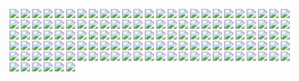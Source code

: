 [![](saber.png)](https://github.com/ivop/rc-archive/raw/master/S/saber.xex)
[![](SaddleUp.png)](https://github.com/ivop/rc-archive/raw/master/S/SaddleUp.xex)
[![](sakuras2b.png)](https://github.com/ivop/rc-archive/raw/master/S/sakuras2b.xex)
[![](Samus-02.png)](https://github.com/ivop/rc-archive/raw/master/S/Samus-02.xex)
[![](SandDragon.png)](https://github.com/ivop/rc-archive/raw/master/S/SandDragon.xex)
[![](SaraConner.png)](https://github.com/ivop/rc-archive/raw/master/S/SaraConner.xex)
[![](Sarah-Connor-.png)](https://github.com/ivop/rc-archive/raw/master/S/Sarah-Connor-.xex)
[![](Sarah-Shahi.png)](https://github.com/ivop/rc-archive/raw/master/S/Sarah-Shahi.xex)
[![](Savage.png)](https://github.com/ivop/rc-archive/raw/master/S/Savage.xex)
[![](SavannaNTSC.png)](https://github.com/ivop/rc-archive/raw/master/S/SavannaNTSC.xex)
[![](scarlette.png)](https://github.com/ivop/rc-archive/raw/master/S/scarlette.xex)
[![](SciFiCity.png)](https://github.com/ivop/rc-archive/raw/master/S/SciFiCity.xex)
[![](Sealife.png)](https://github.com/ivop/rc-archive/raw/master/S/Sealife.xex)
[![](SeasideSunset.png)](https://github.com/ivop/rc-archive/raw/master/S/SeasideSunset.xex)
[![](Seastalker.png)](https://github.com/ivop/rc-archive/raw/master/S/Seastalker.xex)
[![](SecretCroatia.png)](https://github.com/ivop/rc-archive/raw/master/S/SecretCroatia.xex)
[![](SEGA.png)](https://github.com/ivop/rc-archive/raw/master/S/SEGA.xex)
[![](SelloutSanta.png)](https://github.com/ivop/rc-archive/raw/master/S/SelloutSanta.xex)
[![](Semjase-UFO.png)](https://github.com/ivop/rc-archive/raw/master/S/Semjase-UFO.xex)
[![](Seoul.png)](https://github.com/ivop/rc-archive/raw/master/S/Seoul.xex)
[![](SerengetiEvening.png)](https://github.com/ivop/rc-archive/raw/master/S/SerengetiEvening.xex)
[![](sevensinshousesm1_06_FIXED_Centered.png)](https://github.com/ivop/rc-archive/raw/master/S/sevensinshousesm1_06_FIXED_Centered.xex)
[![](SF2-ChunLi-01.png)](https://github.com/ivop/rc-archive/raw/master/S/SF2-ChunLi-01.xex)
[![](SF2-Ryu-vs-Guile.png)](https://github.com/ivop/rc-archive/raw/master/S/SF2-Ryu-vs-Guile.xex)
[![](SF2-SNES.png)](https://github.com/ivop/rc-archive/raw/master/S/SF2-SNES.xex)
[![](SG-1Prometheus.png)](https://github.com/ivop/rc-archive/raw/master/S/SG-1Prometheus.xex)
[![](ShadowsOfTwilight.png)](https://github.com/ivop/rc-archive/raw/master/S/ShadowsOfTwilight.xex)
[![](ShelbyCobraNTSC.png)](https://github.com/ivop/rc-archive/raw/master/S/ShelbyCobraNTSC.xex)
[![](ShelbyCobraPAL.png)](https://github.com/ivop/rc-archive/raw/master/S/ShelbyCobraPAL.xex)
[![](ShermanTanks3.png)](https://github.com/ivop/rc-archive/raw/master/S/ShermanTanks3.xex)
[![](ShermanTanksD.png)](https://github.com/ivop/rc-archive/raw/master/S/ShermanTanksD.xex)
[![](Sierra.png)](https://github.com/ivop/rc-archive/raw/master/S/Sierra.xex)
[![](SignalGasNTSC.png)](https://github.com/ivop/rc-archive/raw/master/S/SignalGasNTSC.xex)
[![](SignalGas.png)](https://github.com/ivop/rc-archive/raw/master/S/SignalGas.xex)
[![](Silence.png)](https://github.com/ivop/rc-archive/raw/master/S/Silence.xex)
[![](Silent%20Service%20(Title).png)](https://github.com/ivop/rc-archive/raw/master/S/Silent%20Service%20(Title).xex)
[![](simpsonscouchsmincomplete9.png)](https://github.com/ivop/rc-archive/raw/master/S/simpsonscouchsmincomplete9.xex)
[![](SI.png)](https://github.com/ivop/rc-archive/raw/master/S/SI.xex)
[![](SkyrimMoondragonsm1_01_FIXED_CENTERED.png)](https://github.com/ivop/rc-archive/raw/master/S/SkyrimMoondragonsm1_01_FIXED_CENTERED.xex)
[![](SLSlaunchpad.png)](https://github.com/ivop/rc-archive/raw/master/S/SLSlaunchpad.xex)
[![](SLSRocket.png)](https://github.com/ivop/rc-archive/raw/master/S/SLSRocket.xex)
[![](SmallTemple.png)](https://github.com/ivop/rc-archive/raw/master/S/SmallTemple.xex)
[![](SMario-64-2.png)](https://github.com/ivop/rc-archive/raw/master/S/SMario-64-2.xex)
[![](SmokeyMountians.png)](https://github.com/ivop/rc-archive/raw/master/S/SmokeyMountians.xex)
[![](Smokey_n_Bandit.png)](https://github.com/ivop/rc-archive/raw/master/S/Smokey_n_Bandit.xex)
[![](SMW-00.png)](https://github.com/ivop/rc-archive/raw/master/S/SMW-00.xex)
[![](SMW-07.png)](https://github.com/ivop/rc-archive/raw/master/S/SMW-07.xex)
[![](SMWorld-01.png)](https://github.com/ivop/rc-archive/raw/master/S/SMWorld-01.xex)
[![](SMWorld-02.png)](https://github.com/ivop/rc-archive/raw/master/S/SMWorld-02.xex)
[![](SMWorld-03.png)](https://github.com/ivop/rc-archive/raw/master/S/SMWorld-03.xex)
[![](SMWorld-04.png)](https://github.com/ivop/rc-archive/raw/master/S/SMWorld-04.xex)
[![](SMWorld-06.png)](https://github.com/ivop/rc-archive/raw/master/S/SMWorld-06.xex)
[![](Snoball.png)](https://github.com/ivop/rc-archive/raw/master/S/Snoball.xex)
[![](SnowCrash_BattleOfHoth.png)](https://github.com/ivop/rc-archive/raw/master/S/SnowCrash_BattleOfHoth.xex)
[![](Soaring.png)](https://github.com/ivop/rc-archive/raw/master/S/Soaring.xex)
[![](solar01.png)](https://github.com/ivop/rc-archive/raw/master/S/solar01.xex)
[![](Sonic-01B.png)](https://github.com/ivop/rc-archive/raw/master/S/Sonic-01B.xex)
[![](Sonic-02B.png)](https://github.com/ivop/rc-archive/raw/master/S/Sonic-02B.xex)
[![](Sonic-03D.png)](https://github.com/ivop/rc-archive/raw/master/S/Sonic-03D.xex)
[![](Sonic-08Z.png)](https://github.com/ivop/rc-archive/raw/master/S/Sonic-08Z.xex)
[![](Sonic1.png)](https://github.com/ivop/rc-archive/raw/master/S/Sonic1.xex)
[![](Sonic2.png)](https://github.com/ivop/rc-archive/raw/master/S/Sonic2.xex)
[![](Sonic3.png)](https://github.com/ivop/rc-archive/raw/master/S/Sonic3.xex)
[![](SophiaLoren.png)](https://github.com/ivop/rc-archive/raw/master/S/SophiaLoren.xex)
[![](SpaceAce--Fanart.png)](https://github.com/ivop/rc-archive/raw/master/S/SpaceAce--Fanart.xex)
[![](SpaceFighter.png)](https://github.com/ivop/rc-archive/raw/master/S/SpaceFighter.xex)
[![](SpaceFunk.png)](https://github.com/ivop/rc-archive/raw/master/S/SpaceFunk.xex)
[![](SpaceInvaders.png)](https://github.com/ivop/rc-archive/raw/master/S/SpaceInvaders.xex)
[![](SpaceLaunchSystem.png)](https://github.com/ivop/rc-archive/raw/master/S/SpaceLaunchSystem.xex)
[![](SpaceRangerV7.png)](https://github.com/ivop/rc-archive/raw/master/S/SpaceRangerV7.xex)
[![](SpaceStation.png)](https://github.com/ivop/rc-archive/raw/master/S/SpaceStation.xex)
[![](Space-X_Starman.png)](https://github.com/ivop/rc-archive/raw/master/S/Space-X_Starman.xex)
[![](Spartan.png)](https://github.com/ivop/rc-archive/raw/master/S/Spartan.xex)
[![](Spectrum512.png)](https://github.com/ivop/rc-archive/raw/master/S/Spectrum512.xex)
[![](SpectrumBee1.png)](https://github.com/ivop/rc-archive/raw/master/S/SpectrumBee1.xex)
[![](SpectrumLaserBee.png)](https://github.com/ivop/rc-archive/raw/master/S/SpectrumLaserBee.xex)
[![](SpectrumShades.png)](https://github.com/ivop/rc-archive/raw/master/S/SpectrumShades.xex)
[![](SphinxPyramid.png)](https://github.com/ivop/rc-archive/raw/master/S/SphinxPyramid.xex)
[![](spidermantornsmincomplete4.png)](https://github.com/ivop/rc-archive/raw/master/S/spidermantornsmincomplete4.xex)
[![](Spidey1smincomplete16.png)](https://github.com/ivop/rc-archive/raw/master/S/Spidey1smincomplete16.xex)
[![](spideystatue1croppedsmincomplete9.png)](https://github.com/ivop/rc-archive/raw/master/S/spideystatue1croppedsmincomplete9.xex)
[![](Splinter5.png)](https://github.com/ivop/rc-archive/raw/master/S/Splinter5.xex)
[![](SpockLLAP.png)](https://github.com/ivop/rc-archive/raw/master/S/SpockLLAP.xex)
[![](SpringLoaded!.png)](https://github.com/ivop/rc-archive/raw/master/S/SpringLoaded!.xex)
[![](Stagecoach.png)](https://github.com/ivop/rc-archive/raw/master/S/Stagecoach.xex)
[![](stanley.png)](https://github.com/ivop/rc-archive/raw/master/S/stanley.xex)
[![](StarmanTesla.png)](https://github.com/ivop/rc-archive/raw/master/S/StarmanTesla.xex)
[![](StarRaiders.png)](https://github.com/ivop/rc-archive/raw/master/S/StarRaiders.xex)
[![](Startreader.png)](https://github.com/ivop/rc-archive/raw/master/S/Startreader.xex)
[![](StarTrek-02.png)](https://github.com/ivop/rc-archive/raw/master/S/StarTrek-02.xex)
[![](StarWars3D4.png)](https://github.com/ivop/rc-archive/raw/master/S/StarWars3D4.xex)
[![](st_croix_138M.png)](https://github.com/ivop/rc-archive/raw/master/S/st_croix_138M.xex)
[![](Steamer.png)](https://github.com/ivop/rc-archive/raw/master/S/Steamer.xex)
[![](SteamHawkDown.png)](https://github.com/ivop/rc-archive/raw/master/S/SteamHawkDown.xex)
[![](SteamPunkAstronauts.png)](https://github.com/ivop/rc-archive/raw/master/S/SteamPunkAstronauts.xex)
[![](SteampunkDalek.png)](https://github.com/ivop/rc-archive/raw/master/S/SteampunkDalek.xex)
[![](SteamPunkDirigible.png)](https://github.com/ivop/rc-archive/raw/master/S/SteamPunkDirigible.xex)
[![](SteamPunkGirl.png)](https://github.com/ivop/rc-archive/raw/master/S/SteamPunkGirl.xex)
[![](SteamPunkoids.png)](https://github.com/ivop/rc-archive/raw/master/S/SteamPunkoids.xex)
[![](SteamPunkSpritebot.png)](https://github.com/ivop/rc-archive/raw/master/S/SteamPunkSpritebot.xex)
[![](SteampunkWatch.png)](https://github.com/ivop/rc-archive/raw/master/S/SteampunkWatch.xex)
[![](SteamTrain226.png)](https://github.com/ivop/rc-archive/raw/master/S/SteamTrain226.xex)
[![](STE_Galileo7.png)](https://github.com/ivop/rc-archive/raw/master/S/STE_Galileo7.xex)
[![](StepPyramid.png)](https://github.com/ivop/rc-archive/raw/master/S/StepPyramid.xex)
[![](Stingray-12.226nd-PAL.png)](https://github.com/ivop/rc-archive/raw/master/S/Stingray-12.226nd-PAL.xex)
[![](Stingray-PAL.png)](https://github.com/ivop/rc-archive/raw/master/S/Stingray-PAL.xex)
[![](StoneBridgeNTSC.png)](https://github.com/ivop/rc-archive/raw/master/S/StoneBridgeNTSC.xex)
[![](StoneBridgePAL.png)](https://github.com/ivop/rc-archive/raw/master/S/StoneBridgePAL.xex)
[![](ST-Raisins--.png)](https://github.com/ivop/rc-archive/raw/master/S/ST-Raisins--.xex)
[![](Stranded_Imperial.png)](https://github.com/ivop/rc-archive/raw/master/S/Stranded_Imperial.xex)
[![](ST-Worm--.png)](https://github.com/ivop/rc-archive/raw/master/S/ST-Worm--.xex)
[![](SummerCottage.png)](https://github.com/ivop/rc-archive/raw/master/S/SummerCottage.xex)
[![](SummerPalaceRuvageXIVOrion4a65.png)](https://github.com/ivop/rc-archive/raw/master/S/SummerPalaceRuvageXIVOrion4a65.xex)
[![](SummersEve.png)](https://github.com/ivop/rc-archive/raw/master/S/SummersEve.xex)
[![](Sunset01.PAL.png)](https://github.com/ivop/rc-archive/raw/master/S/Sunset01.PAL.xex)
[![](sunset01.png)](https://github.com/ivop/rc-archive/raw/master/S/sunset01.xex)
[![](Sunset1.png)](https://github.com/ivop/rc-archive/raw/master/S/Sunset1.xex)
[![](SunsetBluff.png)](https://github.com/ivop/rc-archive/raw/master/S/SunsetBluff.xex)
[![](SunsetRise.png)](https://github.com/ivop/rc-archive/raw/master/S/SunsetRise.xex)
[![](sunset.png)](https://github.com/ivop/rc-archive/raw/master/S/sunset.xex)
[![](SuperBreakout.png)](https://github.com/ivop/rc-archive/raw/master/S/SuperBreakout.xex)
[![](SupercarKDf685.png)](https://github.com/ivop/rc-archive/raw/master/S/SupercarKDf685.xex)
[![](SuperSW-02.png)](https://github.com/ivop/rc-archive/raw/master/S/SuperSW-02.xex)
[![](SuperSWIV-01.png)](https://github.com/ivop/rc-archive/raw/master/S/SuperSWIV-01.xex)
[![](SusanSarandon.png)](https://github.com/ivop/rc-archive/raw/master/S/SusanSarandon.xex)
[![](SwanCanal.png)](https://github.com/ivop/rc-archive/raw/master/S/SwanCanal.xex)
[![](Sweetness.png)](https://github.com/ivop/rc-archive/raw/master/S/Sweetness.xex)
[![](Switzerland.png)](https://github.com/ivop/rc-archive/raw/master/S/Switzerland.xex)
[![](SWtorScout.png)](https://github.com/ivop/rc-archive/raw/master/S/SWtorScout.xex)
[![](Synth02.PAL.png)](https://github.com/ivop/rc-archive/raw/master/S/Synth02.PAL.xex)
[![](synth02.png)](https://github.com/ivop/rc-archive/raw/master/S/synth02.xex)
